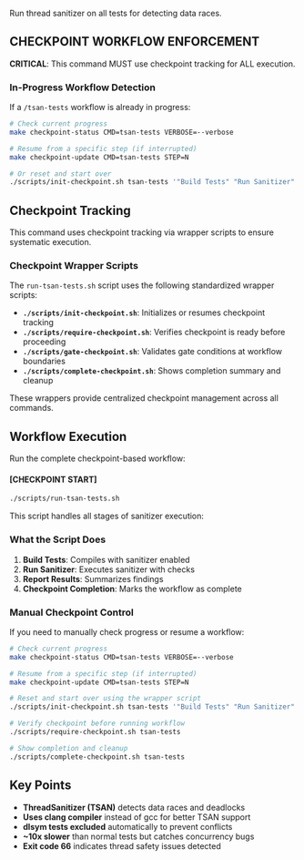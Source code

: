 Run thread sanitizer on all tests for detecting data races.

## CHECKPOINT WORKFLOW ENFORCEMENT

**CRITICAL**: This command MUST use checkpoint tracking for ALL execution.

### In-Progress Workflow Detection

If a `/tsan-tests` workflow is already in progress:

```bash
# Check current progress
make checkpoint-status CMD=tsan-tests VERBOSE=--verbose

# Resume from a specific step (if interrupted)
make checkpoint-update CMD=tsan-tests STEP=N

# Or reset and start over
./scripts/init-checkpoint.sh tsan-tests '"Build Tests" "Run Sanitizer" "Report Results"'
```

## Checkpoint Tracking

This command uses checkpoint tracking via wrapper scripts to ensure systematic execution.

### Checkpoint Wrapper Scripts

The `run-tsan-tests.sh` script uses the following standardized wrapper scripts:

- **`./scripts/init-checkpoint.sh`**: Initializes or resumes checkpoint tracking
- **`./scripts/require-checkpoint.sh`**: Verifies checkpoint is ready before proceeding
- **`./scripts/gate-checkpoint.sh`**: Validates gate conditions at workflow boundaries
- **`./scripts/complete-checkpoint.sh`**: Shows completion summary and cleanup

These wrappers provide centralized checkpoint management across all commands.

## Workflow Execution

Run the complete checkpoint-based workflow:

#### [CHECKPOINT START]

```bash
./scripts/run-tsan-tests.sh
```

This script handles all stages of sanitizer execution:

### What the Script Does

1. **Build Tests**: Compiles with sanitizer enabled
2. **Run Sanitizer**: Executes sanitizer with checks
3. **Report Results**: Summarizes findings
4. **Checkpoint Completion**: Marks the workflow as complete

### Manual Checkpoint Control

If you need to manually check progress or resume a workflow:

```bash
# Check current progress
make checkpoint-status CMD=tsan-tests VERBOSE=--verbose

# Resume from a specific step (if interrupted)
make checkpoint-update CMD=tsan-tests STEP=N

# Reset and start over using the wrapper script
./scripts/init-checkpoint.sh tsan-tests '"Build Tests" "Run Sanitizer" "Report Results"'

# Verify checkpoint before running workflow
./scripts/require-checkpoint.sh tsan-tests

# Show completion and cleanup
./scripts/complete-checkpoint.sh tsan-tests
```

## Key Points

- **ThreadSanitizer (TSAN)** detects data races and deadlocks
- **Uses clang compiler** instead of gcc for better TSAN support
- **dlsym tests excluded** automatically to prevent conflicts
- **~10x slower** than normal tests but catches concurrency bugs
- **Exit code 66** indicates thread safety issues detected